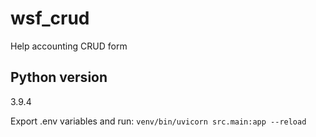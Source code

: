 # wsf_crud
Help accounting CRUD form

## Python version
3.9.4

Export .env variables and run:
`venv/bin/uvicorn src.main:app --reload`
